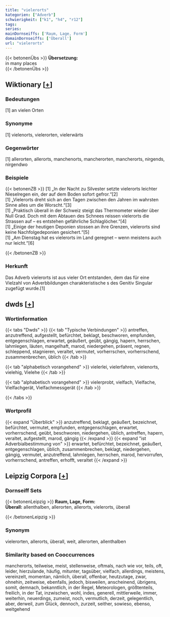 ```yaml
---
title: "vielerorts"
kategorien: ["Adverb"]
schwierigkeit: ["k1", "h4", "r12"]
tags:
series:
mainDornseiffs: ['Raum, Lage, Form']
domainDornseiffs: ['Überall']
url: "vielerorts"
---
```


{{< betonenÜbs >}}
**Übersetzung:**  
in many places  
{{< /betonenÜbs >}}

## Wiktionary [[+](https://de.wiktionary.org/wiki/vielerorts)]

### Bedeutungen
[1] an vielen Orten  

### Synonyme
[1] vielenorts, vielerorten, vielerwärts  

### Gegenwörter
[1] allerorten, allerorts, manchenorts, mancherorten, mancherorts, nirgends, nirgendwo  

### Beispiele
{{< betonenZB >}}
[1] „In der Nacht zu Silvester setzte vielerorts leichter Nieselregen ein, der auf dem Boden sofort gefror.“[2]  
[1] „Vielerorts dreht sich an den Tagen zwischen den Jahren im wahrsten Sinne alles um die Worscht.“[3]  
[1] „Praktisch überall in der Schweiz steigt das Thermometer wieder über Null Grad. Doch mit dem Abtauen des Schnees reissen vielerorts die Strassen auf – es entstehen gefährliche Schlaglöcher.“[4]  
[1] „Einige der heutigen Deponien stossen an ihre Grenzen, vielerorts sind keine Nachfolgedeponien gesichert.“[5]  
[1] „Am Dienstag hat es vielerorts im Land geregnet – wenn meistens auch nur leicht.“[6]  

{{< /betonenZB >}}
### Herkunft
Das Adverb vielerorts ist aus vieler Ort entstanden, dem das für eine Vielzahl von Adverbbildungen charakteristische s des Genitiv Singular zugefügt wurde.[1]  



## dwds [[+](https://www.dwds.de/wb/vielerorts)]

### Wortinformation
{{< tabs "Dwds" >}}
{{< tab "Typische Verbindungen" >}}
antreffen, anzutreffend, aufgestellt, befürchtet, beklagt, beschworen, empfunden, entgegenschlagen, erwartet, geäußert, geübt, gängig, hapern, herrschen, lahmlegen, läuten, mangelhaft, marod, niedergehen, präsent, regnen, schleppend, stagnieren, veraltet, vermutet, vorherrschen, vorherrschend, zusammenbrechen, üblich
{{< /tab >}}

{{< tab "alphabetisch vorangehend" >}}
vielerlei, vielerfahren, vielenorts, vielehig, Vielehe
{{< /tab >}}

{{< tab "alphabetisch vorangehend" >}}
vielerprobt, vielfach, Vielfache, Vielfachgerät, Vielfachmessgerät
{{< /tab >}}

{{< /tabs >}}

### Wortprofil
{{< expand "Überblick" >}} anzutreffend, beklagt, geäußert, bezeichnet, befürchtet, vermutet, empfunden, entgegenschlagen, erwartet, vorherrschend, geübt, beschworen, niedergehen, üblich, antreffen, hapern, veraltet, aufgestellt, marod, gängig {{< /expand >}}
{{< expand "ist Adverbialbestimmung von" >}} erwartet, befürchtet, bezeichnet, geäußert, entgegenschlagen, üblich, zusammenbrechen, beklagt, niedergehen, gängig, vermutet, anzutreffend, lahmlegen, herrschen, marod, hervorrufen, vorherrschend, antreffen, erhofft, veraltet {{< /expand >}}

## Leipzig Corpora [[+](https://corpora.uni-leipzig.de/en/res?word=vielerorts&corpusId=deu_newscrawl-public_2018)]

### Dornseiff Sets
{{< betonenLeipzig >}}
**Raum, Lage, Form:**  
**Überall:** allenthalben, allerorten, allerorts, vielerorts, überall  

{{< /betonenLeipzig >}}

### Synonym
vielerorten, allerorts, überall, weit, allerorten, allenthalben


### Similarity based on Cooccurrences
mancherorts, teilweise, meist, stellenweise, oftmals, nach wie vor, teils, oft, leider, hierzulande, häufig, mitunter, tagsüber, vielfach, allerdings, meistens, vereinzelt, momentan, nämlich, überall, offenbar, heutzutage, zwar, ohnehin, zeitweise, ebenfalls, jedoch, bisweilen, anscheinend, übrigens, somit, demnach, bekanntlich, in der Regel, Meteorologen, größtenteils, freilich, in der Tat, inzwischen, wohl, indes, generell, mittlerweile, immer, weiterhin, neuerdings, zumeist, noch, vermutlich, derzeit, gelegentlich, aber, derweil, zum Glück, dennoch, zurzeit, seither, sowieso, ebenso, weitgehend

